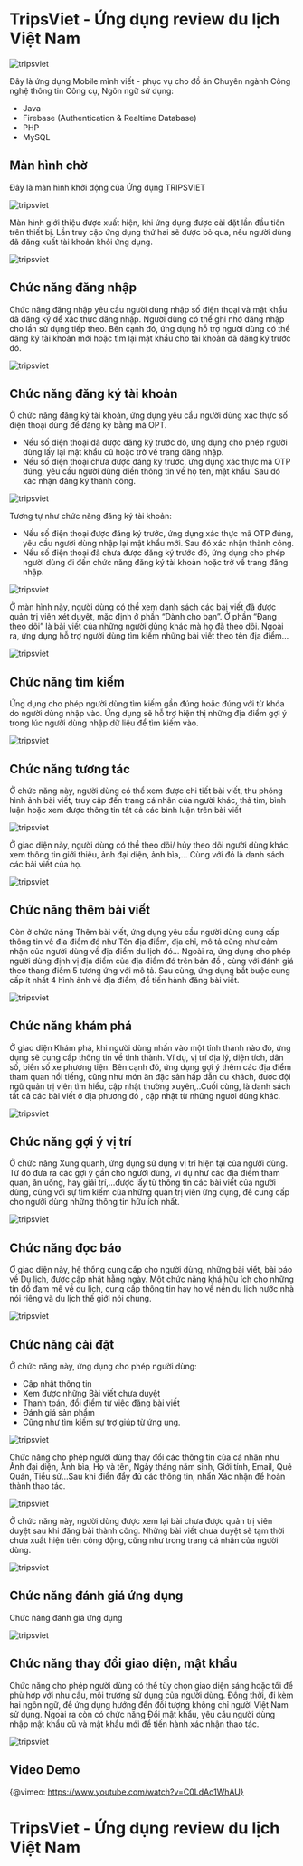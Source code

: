 # TripsViet - Ứng dụng review du lịch Việt Nam
![tripsviet](https://i.ibb.co/XxVB8ry/1024.png)

Đây là ứng dụng Mobile mình viết - phục vụ cho đồ án Chuyên ngành Công nghệ thông tin
Công cụ, Ngôn ngữ sử dụng:
* Java
* Firebase (Authentication & Realtime Database)
* PHP
* MySQL

## Màn hình chờ
Đây là màn hình khởi động của Ứng dụng TRIPSVIET
    
![tripsviet](https://i.ibb.co/r2HqvVW/1.jpg)

Màn hình giới thiệu được xuất hiện, khi ứng dụng được cài đặt lần đầu tiên trên thiết bị. Lần truy cập ứng dụng thứ hai sẽ được bỏ qua, nếu người dùng đã đăng xuất tài
khoản khỏi ứng dụng.
    
![tripsviet](https://i.ibb.co/2qky2Kt/2.jpg)

## Chức năng đăng nhập
Chức năng đăng nhập yêu cầu người dùng nhập số điện thoại và mật khẩu đã đăng ký để
xác thực đăng nhập. Người dùng có thể ghi nhớ đăng nhập cho lần sử dụng tiếp theo. Bên cạnh đó, ứng dụng hỗ trợ người dùng có thể đăng ký tài khoản mới hoặc tìm lại mật khẩu cho tài khoản đã đăng ký trước đó.
    
![tripsviet](https://i.ibb.co/CKfVthY/3.jpg)

## Chức năng đăng ký tài khoản
Ở chức năng đăng ký tài khoản, ứng dụng yêu cầu người dùng xác thực số điện thoại dùng để đăng ký bằng mã OPT.
* Nếu số điện thoại đã được đăng ký trước đó, ứng dụng cho phép người dùng lấy lại mật khẩu cũ hoặc trở về trang đăng nhập.
* Nếu số điện thoại chưa được đăng ký trước, ứng dụng xác thực mã OTP đúng, yêu cầu người dùng điền thông tin về họ tên, mật khẩu. Sau đó xác nhận đăng ký thành công.

![tripsviet](https://i.ibb.co/Rc1fkw2/4.jpg)
    
Tương tự như chức năng đăng ký tài khoản:
*	Nếu số điện thoại được đăng ký trước, ứng dụng xác thực mã OTP đúng, yêu cầu người dùng nhập lại mật khẩu mới. Sau đó xác nhận thành công.
*	Nếu số điện thoại đã chưa được đăng ký trước đó, ứng dụng cho phép người dùng đi đến chức năng đăng ký tài khoản hoặc trở về trang đăng nhập.

![tripsviet](https://i.ibb.co/rpH8H9v/6.jpg)

Ở màn hình này, người dùng có thể xem danh sách các bài viết đã được quản trị viên xét duyệt, mặc định ở phần “Dành cho bạn”. Ở phần “Đang theo dõi” là bài viết của những người dùng khác mà họ đã theo dõi.
Ngoài ra, ứng dụng hỗ trợ người dùng tìm kiếm những bài viết theo tên địa điểm…
    
![tripsviet](https://i.ibb.co/rpH8H9v/6.jpg)
    
## Chức năng tìm kiếm
Ứng dụng cho phép người dùng tìm kiếm gần đúng hoặc đúng với từ khóa do người dùng 
nhập vào. Ứng dụng sẽ hỗ trợ hiện thị những địa điểm gợi ý trong lúc người dùng nhập
dữ liệu để tìm kiếm vào.

![tripsviet](https://i.ibb.co/7GgQGnS/7.jpg)
    
## Chức năng tương tác
Ở chức năng này, người dùng có thể xem được chi tiết bài viết, thu phóng hình ảnh bài viết, truy cập đến trang cá nhân của người khác, thả tim, bình luận hoặc
xem được thông tin tất cả các bình luận trên bài viết
    
![tripsviet](https://i.ibb.co/TktvGkT/8.jpg)

Ở giao diện này, người dùng có thể theo dõi/ hủy theo dõi người dùng khác, xem thông 
tin giới thiệu, ảnh đại diện, ảnh bìa,… Cùng với đó là danh sách các bài viết của họ.
    
![tripsviet](https://i.ibb.co/DRvy0d3/9.jpg)

## Chức năng thêm bài viết
Còn ở chức năng Thêm bài viết, ứng dụng yêu cầu người dùng cung cấp thông tin về 
địa điểm đó như Tên địa điểm, địa chỉ, mô tả cũng như cảm nhận của người dùng 
về địa điểm du lịch đó…
Ngoài ra, ứng dụng cho phép người dùng định vị địa điểm của địa điểm đó trên bản đồ
, cùng với đánh giá theo thang điểm 5 tương ứng với mô tả. Sau cùng, ứng dụng bắt buộc cung cấp ít nhất 4 hình ảnh về địa điểm, để tiến hành đăng bài viết.

![tripsviet](https://i.ibb.co/PFz8pSy/10.jpg)
    
## Chức năng khám phá
Ở giao diện Khám phá, khi người dùng nhấn vào một tỉnh thành nào đó, ứng dụng sẽ 
cung cấp thông tin về tỉnh thành. Ví dụ, vị trí địa lý, diện tích, dân số, biển số xe phương tiện. Bên cạnh đó, ứng dụng gợi ý thêm các địa điểm tham quan nổi tiếng,
cũng như món ăn đặc sản hấp dẫn du khách, được đội ngũ quản trị viên tìm hiểu,
cập nhật thường xuyên,..Cuối cùng, là danh sách tất cả các bài viết ở địa phương đó
, cập nhật từ những người dùng khác.

![tripsviet](https://i.ibb.co/XzfqDJ9/11.jpg)

## Chức năng gợi ý vị trí
Ở chức năng Xung quanh, ứng dụng sử dụng vị trí hiện tại của người dùng. Từ đó đưa ra các gợi ý gần cho người dùng, ví dụ như các địa điểm tham quan, ăn uống,
hay giải trí,…được lấy từ thông tin các bài viết của người dùng, cùng với sự tìm kiếm của những quản trị viên ứng dụng, 
để cung cấp cho người dùng những thông tin hữu ích nhất.
    
![tripsviet](https://i.ibb.co/Bncd0qR/12.jpg)

## Chức năng đọc báo
Ở giao diện này, hệ thống cung cấp cho người dùng, những bài viết, bài báo về Du lịch, được cập nhật hằng ngày. Một chức năng khá hữu ích cho những tín đồ đam mê về du lịch, cung cấp thông tin hay ho về nền du lịch nước nhà nói riêng
và du lịch thế giới nói chung.
    
![tripsviet](https://i.ibb.co/SsLbph9/13.jpg)

## Chức năng cài đặt 
Ở chức năng này, ứng dụng cho phép người dùng:
*	Cập nhật thông tin
*	Xem được những Bài viết chưa duyệt
*	Thanh toán, đổi điểm từ việc đăng bài viết
*	Đánh giá sản phẩm
*	Cũng như tìm kiếm sự trợ giúp từ ứng ụng.

![tripsviet](https://i.ibb.co/TPBXmxK/14.jpg)

Chức năng cho phép người dùng thay đổi các thông tin của cá nhân như Ảnh đại diện, Ảnh bìa, Họ và tên, Ngày tháng năm sinh, Giới tính, Email, Quê Quán, Tiểu sử…Sau khi điền đầy đủ các thông tin, nhấn Xác nhận để hoàn thành thao tác.
    
 ![tripsviet](https://i.ibb.co/L8KgYVy/15.jpg)   
 
Ở chức năng này, người dùng được xem lại bài chưa được quản trị viên duyệt sau khi
đăng bài thành công. Những bài viết chưa duyệt sẽ tạm thời chưa xuất hiện trên công động, cũng như trong trang cá nhân của người dùng.
    
![tripsviet](https://i.ibb.co/9h4BpYF/16.jpg)

## Chức năng đánh giá ứng dụng
Chức năng đánh giá ứng dụng
    
![tripsviet](https://i.ibb.co/jbCKbh6/17.jpg)

## Chức năng thay đổi giao diện, mật khẩu
Chức năng cho phép người dùng có thể tùy chọn giao diện sáng hoặc tối để phù hợp với nhu cầu, môi trường sử dụng của người dùng. Đồng thời, đi kèm hai ngôn ngữ, để ứng dụng hướng đến đối tượng không chỉ người Việt Nam sử dụng. Ngoài ra còn có chức năng Đổi mật khẩu, yêu cầu người dùng nhập mật khẩu cũ và mật khẩu mới để tiến hành xác nhận thao tác.
    
![tripsviet](https://i.ibb.co/kyLkxm3/18.jpg)

## Video Demo
{@vimeo: https://www.youtube.com/watch?v=C0LdAo1WhAU}


# TripsViet - Ứng dụng review du lịch Việt Nam



    
    
    



    
